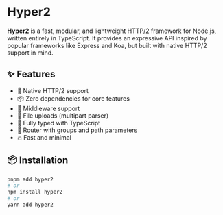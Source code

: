 # Hyper2

**Hyper2** is a fast, modular, and lightweight HTTP/2 framework for Node.js, written entirely in TypeScript. It provides an expressive API inspired by popular frameworks like Express and Koa, but built with native HTTP/2 support in mind.

## ✨ Features

- 🚀 Native HTTP/2 support
- 📦 Zero dependencies for core features
- 🧩 Middleware support
- 📁 File uploads (multipart parser)
- 📘 Fully typed with TypeScript
- 🧭 Router with groups and path parameters
- 🔥 Fast and minimal

## 📦 Installation

```bash
pnpm add hyper2
# or
npm install hyper2
# or
yarn add hyper2

